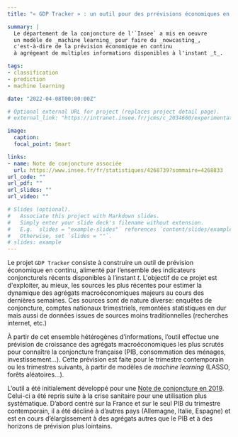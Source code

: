 ```yaml
---
title: "« GDP Tracker » : un outil pour des prrévisions économiques en continu"

summary: |
  Le département de la conjoncture de l'`Insee` a mis en oeuvre
  un modèle de _machine learning_ pour faire du _nowcasting_,
  c'est-à-dire de la prévision économique en continu 
  à agrégeant de multiples informations disponibles à l'instant _t_.  

tags:
- classification
- prediction
- machine learning

date: "2022-04-08T00:00:00Z"

# Optional external URL for project (replaces project detail page).
# external_link: "https://intranet.insee.fr/jcms/c_2034660/experimentations"

image:
  caption: 
  focal_point: Smart

links:
- name: Note de conjoncture associée
  url: https://www.insee.fr/fr/statistiques/4268739?sommaire=4268833 
url_code: ""
url_pdf: ""
url_slides: ""
url_video: ""

# Slides (optional).
#   Associate this project with Markdown slides.
#   Simply enter your slide deck's filename without extension.
#   E.g. `slides = "example-slides"` references `content/slides/example-slides.md`.
#   Otherwise, set `slides = ""`.
# slides: example
---
```


Le projet `GDP Tracker` consiste à 
construire un outil de prévision économique en continu, alimenté par l’ensemble des indicateurs conjoncturels récents disponibles à l’instant _t_. L'objectif de ce projet est d'exploiter,
au mieux, les sources les plus récentes pour estimer la dynamique des agrégats macroéconomiques
majeurs au cours des dernières
semaines. 
Ces sources sont de nature diverse: enquêtes de conjoncture, comptes nationaux trimestriels, remontées statistiques en dur mais aussi de données issues de sources moins traditionnelles (recherches internet, etc.)

À partir de cet ensemble hétérogènes d’informations, l’outil effectue une prévision de croissance 
des agrégats macroéconomiques les plus scrutés pour connaître la conjoncture
française (PIB, consommation des ménages, investissement…). Cette prévision est faite
pour le trimestre contemporain ou les trimestres suivants, à partir de modèles de _machine learning_ (LASSO, forêts aléatoires…). 

L’outil a été initialement développé pour une [Note de conjoncture en 2019](file:///C:/Users/W3CRK9/AppData/Local/Temp/122019_ndc.pdf). Celui-ci a été repris suite à la crise sanitaire pour une utilisation plus systématique. D’abord centré sur la France et sur le seul PIB du trimestre contemporain, il a été décliné à d’autres pays (Allemagne, Italie, Espagne) et est en cours  d’élargissement à des agrégats autres que le PIB et à des horizons de prévision plus lointains. 
